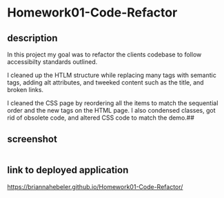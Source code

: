 # Homework01-Code-Refactor

## description ##

In this project my goal was to refactor the clients codebase to follow accessibilty standards outlined. 

I cleaned up the HTLM structure while replacing many tags with semantic tags, adding alt attributes, and tweeked content such as the title, and broken links. 

I cleaned the CSS page by reordering all the items to match the sequential order and the new tags on the HTML page. I also condensed classes, got rid of obsolete code, and altered CSS code to match the demo.##

## screenshot ##
<img scr= "./assets/images/screencapture-briannahebeler-github-io-Homework01-Code-Refactor-2020-10-21-22_01_04.png">

## link to deployed application ##
https://briannahebeler.github.io/Homework01-Code-Refactor/